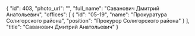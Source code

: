 {
    "id": 403,
    "photo_url": "",
    "full_name": "Саванович Дмитрий Анатольевич",
    "offices": [
        {
            "id": "05-19",
            "name": "Прокуратура Солигорского района",
            "position": "Прокурор Солигорского района"
        }
    ],
    "title": "Саванович Дмитрий Анатольевич"
}